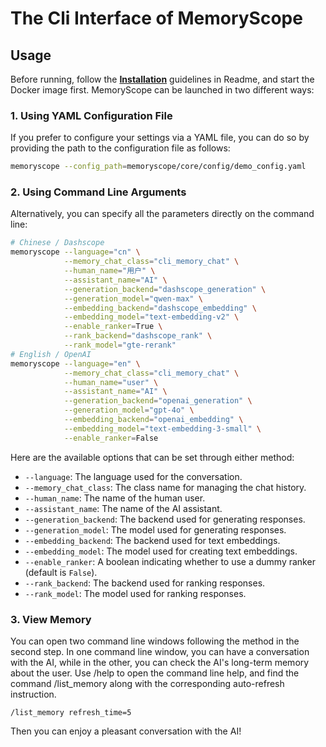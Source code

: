 # The Cli Interface of MemoryScope

## Usage
Before running, follow the [**Installation**](../../docs/installation.md#iii-install-from-pypi) guidelines in Readme, and start the Docker image first.
MemoryScope can be launched in two different ways:

### 1. Using YAML Configuration File

If you prefer to configure your settings via a YAML file, you can do so by providing the path to the configuration file as follows:
```bash
memoryscope --config_path=memoryscope/core/config/demo_config.yaml
```

### 2. Using Command Line Arguments

Alternatively, you can specify all the parameters directly on the command line:

```bash
# Chinese / Dashscope
memoryscope --language="cn" \
            --memory_chat_class="cli_memory_chat" \
            --human_name="用户" \
            --assistant_name="AI" \
            --generation_backend="dashscope_generation" \
            --generation_model="qwen-max" \
            --embedding_backend="dashscope_embedding" \
            --embedding_model="text-embedding-v2" \
            --enable_ranker=True \
            --rank_backend="dashscope_rank" \
            --rank_model="gte-rerank"
# English / OpenAI
memoryscope --language="en" \
            --memory_chat_class="cli_memory_chat" \
            --human_name="user" \
            --assistant_name="AI" \
            --generation_backend="openai_generation" \
            --generation_model="gpt-4o" \
            --embedding_backend="openai_embedding" \
            --embedding_model="text-embedding-3-small" \
            --enable_ranker=False
```

Here are the available options that can be set through either method:

- `--language`: The language used for the conversation.
- `--memory_chat_class`: The class name for managing the chat history.
- `--human_name`: The name of the human user.
- `--assistant_name`: The name of the AI assistant.
- `--generation_backend`: The backend used for generating responses.
- `--generation_model`: The model used for generating responses.
- `--embedding_backend`: The backend used for text embeddings.
- `--embedding_model`: The model used for creating text embeddings.
- `--enable_ranker`: A boolean indicating whether to use a dummy ranker (default is `False`).
- `--rank_backend`: The backend used for ranking responses.
- `--rank_model`: The model used for ranking responses.

### 3. View Memory
You can open two command line windows following the method in the second step. 
In one command line window, you can have a conversation with the AI, while in the other, you can check the AI's long-term memory about the user.
Use /help to open the command line help, and find the command /list_memory along with the corresponding auto-refresh instruction.
```
/list_memory refresh_time=5
```
Then you can enjoy a pleasant conversation with the AI!